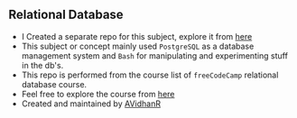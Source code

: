 ## Relational Database

- I Created a separate repo for this subject, explore it from [here](https://github.com/AVidhanR/RelationalDatabase)
- This subject or concept mainly used `PostgreSQL` as a database management system and `Bash` for manipulating and experimenting stuff in the db's.
- This repo is performed from the course list of `freeCodeCamp` relational database course.
- Feel free to explore the course from [here](https://www.freecodecamp.org/learn/relational-database/)
- Created and maintained by [AVidhanR](https://linkedin.com/in/AVidhanR)

